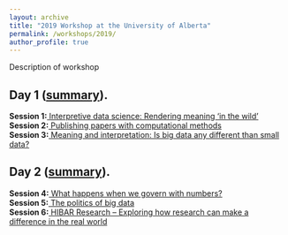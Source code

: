 ```yaml
---
layout: archive
title: "2019 Workshop at the University of Alberta"
permalink: /workshops/2019/
author_profile: true
---
```


Description of workshop

<b>Day 1 </b>([summary](/workshops/2019/day1)).  
------
<b>Session 1:</b>[ Interpretive data science: Rendering meaning ‘in the wild’](/workshops/2019/session1)  
<b>Session 2:</b>[ Publishing papers with computational methods](/workshops/2019/session2)  
<b>Session 3:</b>[ Meaning and interpretation: Is big data any different than small data?](/workshops/2019/session3)  
  
  
  
<b>Day 2 </b>([summary](/workshops/2019/day2)).  
------
<b>Session 4:</b>[ What happens when we govern with numbers?](/workshops/2019/session4)  
<b>Session 5:</b>[ The politics of big data](/workshops/2019/session5)  
<b>Session 6:</b>[ HIBAR Research – Exploring how research can make a difference in the real world](/workshops/2019/session6)  

